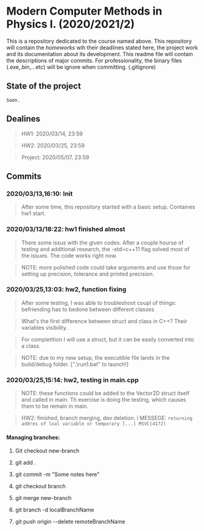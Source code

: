 # Modern Computer Methods in Physics I. (2020/2021/2)

This is a repository dedicated to the course named above. This repository will contain the _homeworks_ wih their deadlines stated here, the project work and its documentation about its development. This readme file will contain the descriptions of major commits. For professionality, the binary files (.exe,.bin,...etc) will be ignore when committing. (.gitignore)

## State of the project

```
Soon.
```
## Dealines
> HW1: 2020/03/14, 23:59

> HW2: 2020/03/25, 23:59

> Project: 2020/05/07, 23:59


## Commits

### 2020/03/13,16:10: Init
> After some time, this repository started with a basic setup. Containes hw1 start.

### 2020/03/13/18:22: hw1 finished almost
> There some issus with the given codes. After a couple hourse of testing and additional research, the -std=c++11 flag solved most of the issues. The code works right now.

> NOTE: more polished code could take arguments and use those for setting up precision, tolerance and printed precision.

### 2020/03/25,13:03: hw2, function fixing
> After some testing, I was able to troubleshoot coupl of things: befriending has to bedone between different classes

> What's the first difference between struct and class in C++? Their variables visibility.

> For completition I will use a struct, but it can be easily converted into a class.

> NOTE: due to my new setup, the executible file lands in the build/debug folder. [".\run1.bat" to launch!]

### 2020/03/25,15:14: hw2, testing in main.cpp
> NOTE: these functions could be added to the Vector2D struct itself and called in main. Th exercise is doing the testing, which causes them to be remain in main.

> HW2: finished, branch merging, dev deletion.
í
> MESSEGE: `returning addres of loal variable or temporary [...] MSVC(4172)`


#### Managing branches:
1. Git checkout new-branch
2. git add .
3. git commit -m "Some notes here"
4. git checkout branch
5. git merge new-branch

1. git branch -d localBranchName
2. git push origin --delete remoteBranchName